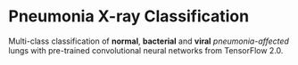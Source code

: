 # Pneumonia X-ray Classification
Multi-class classification of **normal**, **bacterial** and **viral** *pneumonia-affected* lungs with pre-trained convolutional neural networks from TensorFlow 2.0.